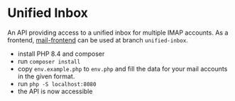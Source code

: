 # Unified Inbox

An API providing access to a unified inbox for multiple IMAP accounts.
As a frontend, [mail-frontend](https://github.com/Gehmasse/mail-frontend/tree/unified-inbox) can be used at branch `unified-inbox`.

-   install PHP 8.4 and composer
-   run `composer install`
-   copy `env.example.php` to `env.php` and fill the data for your mail accounts in the given format.
-   run `php -S localhost:8080`
-   the API is now accessible
